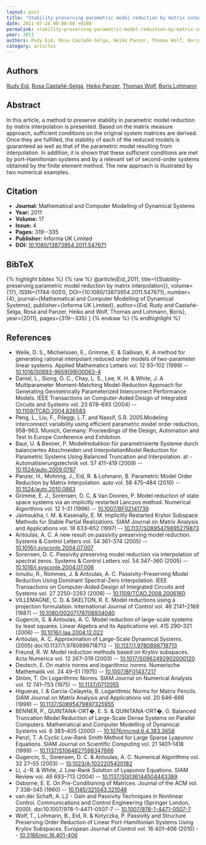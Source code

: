 ```yaml
---
layout: post
title: "Stability-preserving parametric model reduction by matrix interpolation"
date: 2011-07-28 00:00:00 +0100
permalink: stability-preserving-parametric-model-reduction-by-matrix-interpolation
year: 2011
authors: Rudy Eid, Rosa Castañé-Selga, Heiko Panzer, Thomas Wolf, Boris Lohmann
category: articles
---
```

 
## Authors
[Rudy Eid](authors/rudy-eid), [Rosa Castañé-Selga](authors/rosa-castane-selga), [Heiko Panzer](authors/heiko-k-f-panzer), [Thomas Wolf](authors/thomas-wolf), [Boris Lohmann](authors/boris-lohmann)
 
## Abstract
In this article, a method to preserve stability in parametric model reduction by matrix interpolation is presented. Based on the matrix measure approach, sufficient conditions on the original system matrices are derived. Once they are fulfilled, the stability of each of the reduced models is guaranteed as well as that of the parametric model resulting from interpolation. In addition, it is shown that these sufficient conditions are met by port-Hamiltonian systems and by a relevant set of second-order systems obtained by the finite element method. The new approach is illustrated by two numerical examples.
 
## Citation
- **Journal:** Mathematical and Computer Modelling of Dynamical Systems
- **Year:** 2011
- **Volume:** 17
- **Issue:** 4
- **Pages:** 319--335
- **Publisher:** Informa UK Limited
- **DOI:** [10.1080/13873954.2011.547671](https://doi.org/10.1080/13873954.2011.547671)
 
## BibTeX
{% highlight bibtex %}
{% raw %}
@article{Eid_2011,
  title={{Stability-preserving parametric model reduction by matrix interpolation}},
  volume={17},
  ISSN={1744-5051},
  DOI={10.1080/13873954.2011.547671},
  number={4},
  journal={Mathematical and Computer Modelling of Dynamical Systems},
  publisher={Informa UK Limited},
  author={Eid, Rudy and Castañé-Selga, Rosa and Panzer, Heiko and Wolf, Thomas and Lohmann, Boris},
  year={2011},
  pages={319--335}
}
{% endraw %}
{% endhighlight %}
 
## References
- Weile, D. S., Michielssen, E., Grimme, E. & Gallivan, K. A method for generating rational interpolant reduced order models of two-parameter linear systems. Applied Mathematics Letters vol. 12 93–102 (1999) -- [10.1016/S0893-9659(99)00063-4](https://doi.org/10.1016/S0893-9659(99)00063-4)
- Daniel, L., Siong, O. C., Chay, L. S., Lee, K. H. & White, J. A Multiparameter Moment-Matching Model-Reduction Approach for Generating Geometrically Parameterized Interconnect Performance Models. IEEE Transactions on Computer-Aided Design of Integrated Circuits and Systems vol. 23 678–693 (2004) -- [10.1109/TCAD.2004.826583](https://doi.org/10.1109/TCAD.2004.826583)
- Peng, L., Liu, F., Pileggi, L.T. and Nassif, S.R. 2005.Modeling interconnect variability using efficient parametric model order reduction, 958–963. Munich, Germany: Proceedings of the Design, Automation and Test In Europe Conference and Exhibition.
- Baur, U. & Benner, P. Modellreduktion für parametrisierte Systeme durch balanciertes Abschneiden und InterpolationModel Reduction for Parametric Systems Using Balanced Truncation and Interpolation. at - Automatisierungstechnik vol. 57 411–419 (2009) -- [10.1524/auto.2009.0787](https://doi.org/10.1524/auto.2009.0787)
- Panzer, H., Mohring, J., Eid, R. & Lohmann, B. Parametric Model Order Reduction by Matrix Interpolation. auto vol. 58 475–484 (2010) -- [10.1524/auto.2010.0863](https://doi.org/10.1524/auto.2010.0863)
- Grimme, E. J., Sorensen, D. C. & Van Dooren, P. Model reduction of state space systems via an implicitly restarted Lanczos method. Numerical Algorithms vol. 12 1–31 (1996) -- [10.1007/BF02141739](https://doi.org/10.1007/BF02141739)
- Jaimoukha, I. M. & Kasenally, E. M. Implicitly Restarted Krylov Subspace Methods for Stable Partial Realizations. SIAM Journal on Matrix Analysis and Applications vol. 18 633–652 (1997) -- [10.1137/S0895479895279873](https://doi.org/10.1137/S0895479895279873)
- Antoulas, A. C. A new result on passivity preserving model reduction. Systems &amp; Control Letters vol. 54 361–374 (2005) -- [10.1016/j.sysconle.2004.07.007](https://doi.org/10.1016/j.sysconle.2004.07.007)
- Sorensen, D. C. Passivity preserving model reduction via interpolation of spectral zeros. Systems &amp; Control Letters vol. 54 347–360 (2005) -- [10.1016/j.sysconle.2004.07.006](https://doi.org/10.1016/j.sysconle.2004.07.006)
- Ionutiu, R., Rommes, J. & Antoulas, A. C. Passivity-Preserving Model Reduction Using Dominant Spectral-Zero Interpolation. IEEE Transactions on Computer-Aided Design of Integrated Circuits and Systems vol. 27 2250–2263 (2008) -- [10.1109/TCAD.2008.2006160](https://doi.org/10.1109/TCAD.2008.2006160)
- VILLEMAGNE, C. D. & SKELTON, R. E. Model reductions using a projection formulation. International Journal of Control vol. 46 2141–2169 (1987) -- [10.1080/00207178708934040](https://doi.org/10.1080/00207178708934040)
- Gugercin, S. & Antoulas, A. C. Model reduction of large-scale systems by least squares. Linear Algebra and its Applications vol. 415 290–321 (2006) -- [10.1016/j.laa.2004.12.022](https://doi.org/10.1016/j.laa.2004.12.022)
- Antoulas, A. C. Approximation of Large-Scale Dynamical Systems. (2005) doi:10.1137/1.9780898718713 -- [10.1137/1.9780898718713](https://doi.org/10.1137/1.9780898718713)
- Freund, R. W. Model reduction methods based on Krylov subspaces. Acta Numerica vol. 12 267–319 (2003) -- [10.1017/S0962492902000120](https://doi.org/10.1017/S0962492902000120)
- Deutsch, E. On matrix norms and logarithmic norms. Numerische Mathematik vol. 24 49–51 (1975) -- [10.1007/BF01437217](https://doi.org/10.1007/BF01437217)
- Ström, T. On Logarithmic Norms. SIAM Journal on Numerical Analysis vol. 12 741–753 (1975) -- [10.1137/0712055](https://doi.org/10.1137/0712055)
- Higueras, I. & Garcia-Celayeta, B. Logarithmic Norms for Matrix Pencils. SIAM Journal on Matrix Analysis and Applications vol. 20 646–666 (1999) -- [10.1137/S0895479897325955](https://doi.org/10.1137/S0895479897325955)
- BENNER, P., QUINTANA-ORT�, E. S. & QUINTANA-ORT�, G. Balanced Truncation Model Reduction of Large-Scale Dense Systems on Parallel Computers. Mathematical and Computer Modelling of Dynamical Systems vol. 6 383–405 (2000) -- [10.1076/mcmd.6.4.383.3658](https://doi.org/10.1076/mcmd.6.4.383.3658)
- Penzl, T. A Cyclic Low-Rank Smith Method for Large Sparse Lyapunov Equations. SIAM Journal on Scientific Computing vol. 21 1401–1418 (1999) -- [10.1137/S1064827598347666](https://doi.org/10.1137/S1064827598347666)
- Gugercin, S., Sorensen, D. C. & Antoulas, A. C. Numerical Algorithms vol. 32 27–55 (2003) -- [10.1023/A:1022205420182](https://doi.org/10.1023/A:1022205420182)
- Li, J.-R. & White, J. Low-Rank Solution of Lyapunov Equations. SIAM Review vol. 46 693–713 (2004) -- [10.1137/S0036144504443389](https://doi.org/10.1137/S0036144504443389)
- Osborne, E. E. On Pre-Conditioning of Matrices. Journal of the ACM vol. 7 338–345 (1960) -- [10.1145/321043.321048](https://doi.org/10.1145/321043.321048)
- van der Schaft, A. L2 - Gain and Passivity Techniques in Nonlinear Control. Communications and Control Engineering (Springer London, 2000). doi:10.1007/978-1-4471-0507-7 -- [10.1007/978-1-4471-0507-7](https://doi.org/10.1007/978-1-4471-0507-7)
- Wolf, T., Lohmann, B., Eid, R. & Kotyczka, P. Passivity and Structure Preserving Order Reduction of Linear Port-Hamiltonian Systems Using Krylov Subspaces. European Journal of Control vol. 16 401–406 (2010) -- [10.3166/ejc.16.401-406](https://doi.org/10.3166/ejc.16.401-406)

